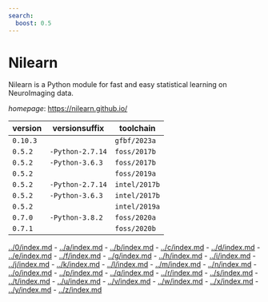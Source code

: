 ```yaml
---
search:
  boost: 0.5
---
```

# Nilearn

Nilearn is a Python module for fast and easy statistical learning on NeuroImaging data.

*homepage*: <https://nilearn.github.io/>

version | versionsuffix | toolchain
--------|---------------|----------
``0.10.3`` |  | ``gfbf/2023a``
``0.5.2`` | ``-Python-2.7.14`` | ``foss/2017b``
``0.5.2`` | ``-Python-3.6.3`` | ``foss/2017b``
``0.5.2`` |  | ``foss/2019a``
``0.5.2`` | ``-Python-2.7.14`` | ``intel/2017b``
``0.5.2`` | ``-Python-3.6.3`` | ``intel/2017b``
``0.5.2`` |  | ``intel/2019a``
``0.7.0`` | ``-Python-3.8.2`` | ``foss/2020a``
``0.7.1`` |  | ``foss/2020b``

[../0/index.md](0) - [../a/index.md](a) - [../b/index.md](b) - [../c/index.md](c) - [../d/index.md](d) - [../e/index.md](e) - [../f/index.md](f) - [../g/index.md](g) - [../h/index.md](h) - [../i/index.md](i) - [../j/index.md](j) - [../k/index.md](k) - [../l/index.md](l) - [../m/index.md](m) - [../n/index.md](n) - [../o/index.md](o) - [../p/index.md](p) - [../q/index.md](q) - [../r/index.md](r) - [../s/index.md](s) - [../t/index.md](t) - [../u/index.md](u) - [../v/index.md](v) - [../w/index.md](w) - [../x/index.md](x) - [../y/index.md](y) - [../z/index.md](z)

